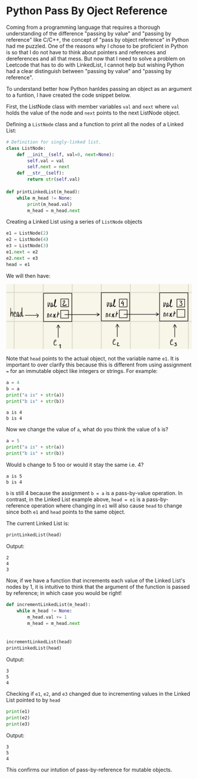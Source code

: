 # Python Pass By Oject Reference

Coming from a programming language that requires a thorough understanding of the difference "passing by value" and "passing by reference" like C/C++, the concept of "pass by object reference" in Python had me puzzled. One of the reasons why I chose to be proficient in Python is so that I do not have to think about pointers and references and dereferences and all that mess. But now that I need to solve a problem on Leetcode that has to do with LinkedList, I cannot help but wishing Python had a clear distinguish between "passing by value" and "passing by reference".

To understand better how Python hanldes passing an object as an argument to a funtion, I have created the code snippet below.

First, the ListNode class with member variables `val` and `next` where `val` holds the value of the node and `next` points to the next ListNode object.

Defining a `ListNode` class and a function to print all the nodes of a Linked List:

```python
# Definition for singly-linked list.
class ListNode:
    def __init__(self, val=0, next=None):
        self.val = val
        self.next = next
    def __str__(self):
        return str(self.val)
        
def printLinkedList(m_head):
	while m_head != None:
		print(m_head.val)
		m_head = m_head.next
```

Creating a Linked List using a series of `ListNode` objects

```python
e1 = ListNode(2)
e2 = ListNode(4)
e3 = ListNode(3)
e1.next = e2
e2.next = e3
head = e1
```

We will then have:

![](illustration.jpeg)

Note that `head` points to the actual object, not the variable name `e1`. It is important to over clarify this because this is different from using assignment `=` for an immutable object like integers or strings. For example:

```python
a = 4
b = a
print("a is" + str(a))
print("b is" + str(b))
```
```
a is 4
b is 4
```

Now we change the value of `a`, what do you think the value of `b` is?

```python
a = 5
print("a is" + str(a))
print("b is" + str(b))
```

Would `b` change to 5 too or would it stay the same i.e. 4?

```
a is 5
b is 4
```

`b` is still 4 because the assignment `b = a` is a pass-by-value operation. In contrast, in the Linked List example above, `head = e1` is a pass-by-reference operation where changing in `e1` will also cause `head` to change since both `e1` and `head` points to the same object.

The current Linked List is:

```python
printLinkedList(head)
```
Output:

```
2
4
3
```

Now, if we have a function that increments each value of the Linked List's nodes by 1, it is intuitive to think that the argument of the function is passed by reference; in which case you would be right!

```python
def incrementLinkedList(m_head):
    while m_head != None:
        m_head.val += 1
        m_head = m_head.next


incrementLinkedList(head)
printLinkedList(head)
```
Output:

```
3
5
4
```
Checking if `e1`, `e2`, and `e3` changed due to incrementing values in the Linked List pointed to by `head`

```python
print(e1)
print(e2)
print(e3)
```
Output:
```
3
5
4
```

This confirms our intution of pass-by-reference for mutable objects.
